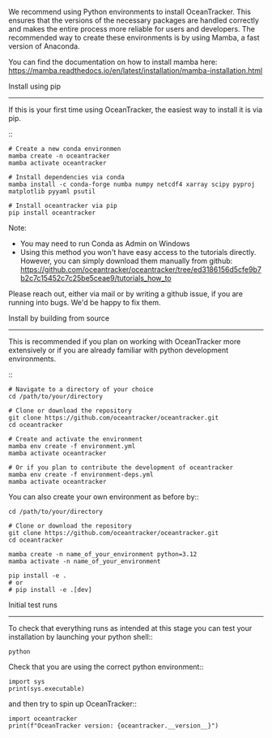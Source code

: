 
We recommend using Python environments to install OceanTracker.
This ensures that the versions of the necessary packages are handled correctly and makes the entire process more reliable for users and developers.
The recommended way to create these environments is by using Mamba, a fast version of Anaconda.

You can find the documentation on how to install mamba here:
https://mamba.readthedocs.io/en/latest/installation/mamba-installation.html


Install using pip 
_________________

If this is your first time using OceanTracker, the easiest way to install it is via pip.

::

    # Create a new conda environmen
    mamba create -n oceantracker
    mamba activate oceantracker

    # Install dependencies via conda
    mamba install -c conda-forge numba numpy netcdf4 xarray scipy pyproj matplotlib pyyaml psutil

    # Install oceantracker via pip
    pip install oceantracker

Note: 
- You may need to run Conda as Admin on  Windows
- Using this method you won't have easy access to the tutorials directly. However, you can simply download them manually from github: https://github.com/oceantracker/oceantracker/tree/ed3186156d5cfe9b7b2c7c15452c7c25be5ceae9/tutorials_how_to

Please reach out, either via mail or by writing a github issue, if you are running into bugs. We'd be happy to fix them.


Install by building from source
_______________________________

This is recommended if you plan on working with OceanTracker more extensively or if you are already familiar with python development environments.

::

    # Navigate to a directory of your choice
    cd /path/to/your/directory

    # Clone or download the repository
    git clone https://github.com/oceantracker/oceantracker.git
    cd oceantracker

    # Create and activate the environment
    mamba env create -f environment.yml
    mamba activate oceantracker

    # Or if you plan to contribute the development of oceantracker
    mamba env create -f environment-deps.yml
    mamba activate oceantracker

You can also create your own environment as before by::

    cd /path/to/your/directory

    # Clone or download the repository
    git clone https://github.com/oceantracker/oceantracker.git
    cd oceantracker

    mamba create -n name_of_your_environment python=3.12
    mamba activate -n name_of_your_environment

    pip install -e .
    # or
    # pip install -e .[dev]


Initial test runs
_________________

To check that everything runs as intended at this stage you can test your installation by launching your python shell::

    python

Check that you are using the correct python environment::

    import sys
    print(sys.executable)

and then try to spin up OceanTracker::

    import oceantracker
    print(f"OceanTracker version: {oceantracker.__version__}")